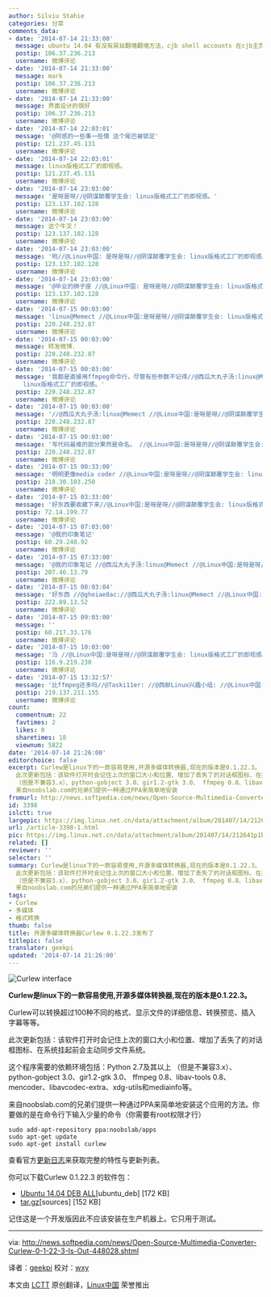 ```yaml
---
author: Silviu Stahie
categories: 分享
comments_data:
- date: '2014-07-14 21:33:00'
  message: ubuntu 14.04 有没有屌丝翻墙翻墙方法，cjb shell accounts 在cjb主页找不到啊。
  postip: 106.37.236.213
  username: 微博评论
- date: '2014-07-14 21:33:00'
  message: mark
  postip: 106.37.236.213
  username: 微博评论
- date: '2014-07-14 21:33:00'
  message: 界面设计的很好
  postip: 106.37.236.213
  username: 微博评论
- date: '2014-07-14 22:03:01'
  message: '@阿感的一些事一些情 这个尾巴被锁定'
  postip: 121.237.45.131
  username: 微博评论
- date: '2014-07-14 22:03:01'
  message: linux版格式工厂的即视感。
  postip: 121.237.45.131
  username: 微博评论
- date: '2014-07-14 23:03:00'
  message: '是呀是呀//@阴谋颠覆学生会: linux版格式工厂的即视感。'
  postip: 123.137.102.128
  username: 微博评论
- date: '2014-07-14 23:03:00'
  message: 这个牛叉！
  postip: 123.137.102.128
  username: 微博评论
- date: '2014-07-14 23:03:00'
  message: '哟//@Linux中国: 是呀是呀//@阴谋颠覆学生会: linux版格式工厂的即视感。'
  postip: 123.137.102.128
  username: 微博评论
- date: '2014-07-14 23:03:00'
  message: '@毕业的狮子座 //@Linux中国: 是呀是呀//@阴谋颠覆学生会: linux版格式工厂的即视感。'
  postip: 123.137.102.128
  username: 微博评论
- date: '2014-07-15 00:03:00'
  message: 'linux@Memect //@Linux中国:是呀是呀//@阴谋颠覆学生会: linux版格式工厂的即视感。'
  postip: 220.248.232.87
  username: 微博评论
- date: '2014-07-15 00:03:00'
  message: 转发微博.
  postip: 220.248.232.87
  username: 微博评论
- date: '2014-07-15 00:03:00'
  message: '我都是直接用ffmpeg命令行，尽管有些参数不记得//@西瓜大丸子汤:linux@Memect //@Linux中国:是呀是呀//@阴谋颠覆学生会:
    linux版格式工厂的即视感。'
  postip: 220.248.232.87
  username: 微博评论
- date: '2014-07-15 00:03:00'
  message: '//@西瓜大丸子汤:linux@Memect //@Linux中国:是呀是呀//@阴谋颠覆学生会: linux版格式工厂的即视感。'
  postip: 220.248.232.87
  username: 微博评论
- date: '2014-07-15 00:03:00'
  message: '写代码最难的部分果然是命名。 //@Linux中国:是呀是呀//@阴谋颠覆学生会: linux版格式工厂的即视感。'
  postip: 220.248.232.87
  username: 微博评论
- date: '2014-07-15 00:33:00'
  message: '明明更像media coder //@Linux中国:是呀是呀//@阴谋颠覆学生会: linux版格式工厂的即视感。'
  postip: 218.30.103.250
  username: 微博评论
- date: '2014-07-15 03:33:00'
  message: '好东西要收藏下来//@Linux中国:是呀是呀//@阴谋颠覆学生会: linux版格式工厂的即视感。'
  postip: 72.14.199.77
  username: 微博评论
- date: '2014-07-15 07:03:00'
  message: '@我的印象笔记'
  postip: 60.29.248.92
  username: 微博评论
- date: '2014-07-15 07:33:00'
  message: '@我的印象笔记 //@西瓜大丸子汤:linux@Memect //@Linux中国:是呀是呀//@阴谋颠覆学生会: linux版格式工厂的即视感。'
  postip: 207.46.13.79
  username: 微博评论
- date: '2014-07-15 08:03:04'
  message: '好东西 //@gheiae0ac://@西瓜大丸子汤:linux@Memect //@Linux中国:是呀是呀//@阴谋颠覆学生会: linux版格式工厂的即视感。'
  postip: 222.89.13.52
  username: 微博评论
- date: '2014-07-15 09:03:00'
  message: ''
  postip: 60.217.33.176
  username: 微博评论
- date: '2014-07-15 10:03:00'
  message: '马 //@Linux中国:是呀是呀//@阴谋颠覆学生会: linux版格式工厂的即视感。'
  postip: 116.9.219.230
  username: 微博评论
- date: '2014-07-15 13:32:57'
  message: '比ffmpeg还多吗//@Taski11er: //@西邮Linux兴趣小组: //@Linux中国:是呀是呀//@阴谋颠覆学生会: linux版格式工厂的即视感。'
  postip: 219.137.211.155
  username: 微博评论
count:
  commentnum: 22
  favtimes: 2
  likes: 0
  sharetimes: 18
  viewnum: 5822
date: '2014-07-14 21:26:00'
editorchoice: false
excerpt: Curlew是linux下的一款容易使用,开源多媒体转换器,现在的版本是0.1.22.3。 Curlew可以转换超过100种不同的格式、显示文件的详细信息、转换预览、插入字幕等等。
  此次更新包括：该软件打开时会记住上次的窗口大小和位置、增加了丢失了的对话框图标、在系统挂起前会主动同步文件系统。 这个程序需要的依赖环境包括：Python 2.7及其以上
  （但是不兼容3.x）、python-gobject 3.0、gir1.2-gtk 3.0、 ffmpeg 0.8、libav-tools 0.8、 mencoder、libavcodec-extra、xdg-utils和mediainfo等。
  来自noobslab.com的兄弟们提供一种通过PPA来简单地安装
fromurl: http://news.softpedia.com/news/Open-Source-Multimedia-Converter-Curlew-0-1-22-3-Is-Out-448028.shtml
id: 3398
islctt: true
largepic: https://img.linux.net.cn/data/attachment/album/201407/14/212641p1b1m1grkzbvjiqq.jpg
url: /article-3398-1.html
pic: https://img.linux.net.cn/data/attachment/album/201407/14/212641p1b1m1grkzbvjiqq.jpg.thumb.jpg
related: []
reviewer: ''
selector: ''
summary: Curlew是linux下的一款容易使用,开源多媒体转换器,现在的版本是0.1.22.3。 Curlew可以转换超过100种不同的格式、显示文件的详细信息、转换预览、插入字幕等等。
  此次更新包括：该软件打开时会记住上次的窗口大小和位置、增加了丢失了的对话框图标、在系统挂起前会主动同步文件系统。 这个程序需要的依赖环境包括：Python 2.7及其以上
  （但是不兼容3.x）、python-gobject 3.0、gir1.2-gtk 3.0、 ffmpeg 0.8、libav-tools 0.8、 mencoder、libavcodec-extra、xdg-utils和mediainfo等。
  来自noobslab.com的兄弟们提供一种通过PPA来简单地安装
tags:
- Curlew
- 多媒体
- 格式转换
thumb: false
title: 开源多媒体转换器Curlew 0.1.22.3发布了
titlepic: false
translator: geekpi
updated: '2014-07-14 21:26:00'
---
```


![Curlew interface](/data/attachment/album/201407/14/212641p1b1m1grkzbvjiqq.jpg)


**Curlew是linux下的一款容易使用,开源多媒体转换器,现在的版本是0.1.22.3。**


Curlew可以转换超过100种不同的格式、显示文件的详细信息、转换预览、插入字幕等等。


此次更新包括：该软件打开时会记住上次的窗口大小和位置、增加了丢失了的对话框图标、在系统挂起前会主动同步文件系统。


这个程序需要的依赖环境包括：Python 2.7及其以上 （但是不兼容3.x）、python-gobject 3.0、gir1.2-gtk 3.0、 ffmpeg 0.8、libav-tools 0.8、 mencoder、libavcodec-extra、xdg-utils和mediainfo等。


来自noobslab.com的兄弟们提供一种通过PPA来简单地安装这个应用的方法。你要做的是在命令行下输入少量的命令（你需要有root权限才行）



```
sudo add-apt-repository ppa:noobslab/apps
sudo apt-get update
sudo apt-get install curlew

```

查看官方[更新日志](http://gtk-apps.org/content/show.php/Curlew?content=155664)来获取完整的特性与更新列表。


你可以下载Curlew 0.1.22.3 的软件包：


* [Ubuntu 14.04 DEB ALL](http://sourceforge.net/projects/curlew/files/curlew-0.1.22.3/curlew_0.1.22.3ubuntu14.04_all.deb/download)[ubuntu\_deb] [172 KB]
* [tar.gz](http://sourceforge.net/projects/curlew/files/curlew-0.1.22.3/curlew-0.1.22.3.tar.gz/download)[sources] [152 KB]


记住这是一个开发版因此不应该安装在生产机器上。它只用于测试。




---


via: <http://news.softpedia.com/news/Open-Source-Multimedia-Converter-Curlew-0-1-22-3-Is-Out-448028.shtml>


译者：[geekpi](https://github.com/geekpi) 校对：[wxy](https://github.com/wxy)


本文由 [LCTT](https://github.com/LCTT/TranslateProject) 原创翻译，[Linux中国](http://linux.cn/) 荣誉推出